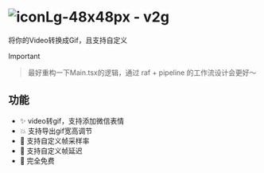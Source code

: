 # ![iconLg-48x48px](https://github.com/newObjectccc/video_to_gif/assets/42132586/00f0bff7-782c-40d2-9e8b-5b3395391779) - v2g

将你的Video转换成Gif，且支持自定义

> [!IMPORTANT]

> 最好重构一下Main.tsx的逻辑，通过 raf + pipeline 的工作流设计会更好～

## 功能

- ✨ video转gif，支持添加微信表情
- 💥 支持导出gif宽高调节
- 💫 支持自定义帧采样率
- 🧨 支持自定义帧延迟
- 💖 完全免费
